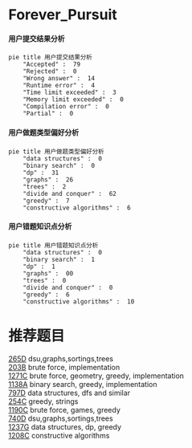 # Forever_Pursuit

<!-- tabs:start -->



#### **用户提交结果分析**

```mermaid
pie title 用户提交结果分析
    "Accepted" :  79
    "Rejected" :  0
    "Wrong answer" :  14
    "Runtime error" :  4
    "Time limit exceeded" :  3
    "Memory limit exceeded" :  0
    "Compilation error" :  0
    "Partial" :  0
```

#### **用户做题类型偏好分析**

```mermaid
pie title 用户做题类型偏好分析
    "data structures" :  0
    "binary search" :  0
    "dp" :  31
    "graphs" :  26
    "trees" :  2
    "divide and conquer" :  62
    "greedy" :  7
    "constructive algorithms" :  6
```
#### **用户错题知识点分析**

```mermaid
pie title 用户错题知识点分析
    "data structures" :  0
    "binary search" :  1
    "dp" :  1
    "graphs" :  00
    "trees" :  0
    "divide and conquer" :  0
    "greedy" :  6
    "constructive algorithms" :  10
```



<!-- tabs:end -->
# 推荐题目
[265D](https://codeforces.com/contest/265/problem/D)		dsu,graphs,sortings,trees		  
[203B](https://codeforces.com/contest/203/problem/B)		brute force,
                        implementation		  
[1271C](https://codeforces.com/contest/1271/problem/C)		brute force,
                        geometry,
                        greedy,
                        implementation		  
[1138A](https://codeforces.com/contest/1138/problem/A)		binary search,
                        greedy,
                        implementation		  
[797D](https://codeforces.com/contest/797/problem/D)		data structures,
                        dfs and similar		  
[254C](https://codeforces.com/contest/254/problem/C)		greedy,
                        strings		  
[1190C](https://codeforces.com/contest/1190/problem/C)		brute force,
                        games,
                        greedy		  
[740D](https://codeforces.com/contest/740/problem/D)		dsu,graphs,sortings,trees		  
[1237G](https://codeforces.com/contest/1237/problem/G)		data structures,
                        dp,
                        greedy		  
[1208C](https://codeforces.com/contest/1208/problem/C)		constructive algorithms		  
